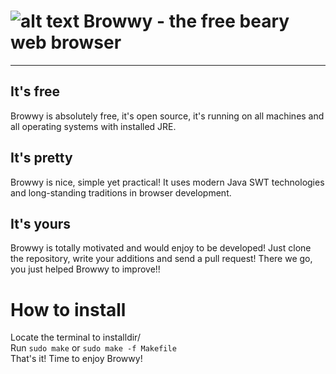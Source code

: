 # ![alt text][logo] Browwy - the free beary web browser

[logo]: http://s3.postimg.org/i1wmueezz/logo_big.png "Browwy Logo"

***

## It's free
  Browwy is absolutely free, it's open source, it's running on all machines and all operating systems with installed JRE.

## It's pretty
  Browwy is nice, simple yet practical! It uses modern Java SWT technologies and long-standing traditions in browser development.
  
## It's yours
  Browwy is totally motivated and would enjoy to be developed! Just clone the repository, write your additions and send a pull request! There we go, you just helped Browwy to improve!!

# How to install
  Locate the terminal to installdir/ <br />
  Run `sudo make` or `sudo make -f Makefile` <br />
  That's it! Time to enjoy Browwy!
